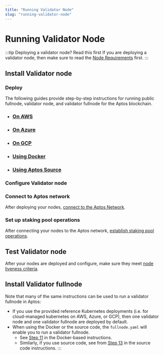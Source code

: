 ```yaml
---
title: "Running Validator Node"
slug: "running-validator-node"
---
```


# Running Validator Node

:::tip Deploying a validator node? Read this first
If you are deploying a validator node, then make sure to read the [Node Requirements](../node-requirements.md) first.
:::

## Install Validator node

### Deploy

The following guides provide step-by-step instructions for running public fullnode, validator node, and validator fullnode for the Aptos blockchain. 

- ### [On AWS](./using-aws.md)
- ### [On Azure](./using-azure.md)
- ### [On GCP](./using-gcp.md)
- ### [Using Docker](./using-docker.md)
- ### [Using Aptos Source](./using-source-code.md)

### Configure Validator node

### Connect to Aptos network

After deploying your nodes, [connect to the Aptos Network](../connect-to-aptos-network.md).

### Set up staking pool operations

After connecting your nodes to the Aptos network, [establish staking pool operations](../staking-pool-operations.md).

## Test Validator node

After your nodes are deployed and configure, make sure they meet [node liveness criteria](../node-liveness-criteria.md).

## Install Validator fullnode

Note that many of the same instructions can be used to run a validator fullnode in Aptos:

-  If you use the provided reference Kubernetes deployments (i.e. for cloud-managed kubernetes on AWS, Azure, or GCP), then one validator node and one validator fullnode are deployed by default.
- When using the Docker or the source code, the `fullnode.yaml` will enable you to run a validator fullnode. 
  - See [Step 11](./using-docker.md#docker-vfn) in the Docker-based instructions. 
  - Similarly, if you use source code, see from [Step 13](./using-source-code.md#source-code-vfn) in the source code instructions. 
:::
